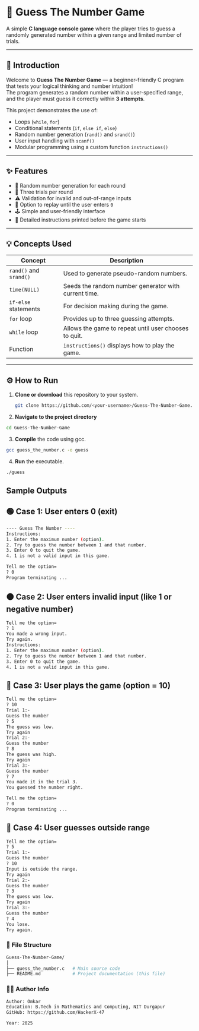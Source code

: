 # 🎯 Guess The Number Game

A simple **C language console game** where the player tries to guess a randomly generated number within a given range and limited number of trials.

---

## 🧩 Introduction

Welcome to **Guess The Number Game** — a beginner-friendly C program that tests your logical thinking and number intuition!  
The program generates a random number within a user-specified range, and the player must guess it correctly within **3 attempts**.

This project demonstrates the use of:
- Loops (`while`, `for`)
- Conditional statements (`if`, `else if`, `else`)
- Random number generation (`rand()` and `srand()`)
- User input handling with `scanf()`
- Modular programming using a custom function `instructions()`

---

## ✨ Features

- 🎲 Random number generation for each round  
- 🧠 Three trials per round  
- ⚠️ Validation for invalid and out-of-range inputs  
- 🔁 Option to replay until the user enters `0`  
- 🕹️ Simple and user-friendly interface  
- 🧾 Detailed instructions printed before the game starts  

---

## 💡 Concepts Used

| Concept | Description |
|----------|--------------|
| `rand()` and `srand()` | Used to generate pseudo-random numbers. |
| `time(NULL)` | Seeds the random number generator with current time. |
| `if-else` statements | For decision making during the game. |
| `for` loop | Provides up to three guessing attempts. |
| `while` loop | Allows the game to repeat until user chooses to quit. |
| Function | `instructions()` displays how to play the game. |

---

## ⚙️ How to Run

1. **Clone or download** this repository to your system.
   ```bash
   git clone https://github.com/<your-username>/Guess-The-Number-Game.git
   ```
2. **Navigate to the project directory** 
  ```bash
  cd Guess-The-Number-Game
  ```
3. **Compile** the code using gcc.
  ```bash
  gcc guess_the_number.c -o guess
  ```
4. **Run** the executable.
  ```bash
  ./guess
  ```

## Sample Outputs

 ## 🟢 Case 1: User enters 0 (exit)
```bash
---- Guess The Number ----
Instructions:
1. Enter the maximum number (option).
2. Try to guess the number between 1 and that number.
3. Enter 0 to quit the game.
4. 1 is not a valid input in this game.

Tell me the option=
? 0
Program terminating ...
```

## 🟠 Case 2: User enters invalid input (like 1 or negative number)
```bash
Tell me the option=
? 1
You made a wrong input.
Try again.
Instructions:
1. Enter the maximum number (option).
2. Try to guess the number between 1 and that number.
3. Enter 0 to quit the game.
4. 1 is not a valid input in this game.
```

## 🧠 Case 3: User plays the game (option = 10)
```bash
Tell me the option=
? 10
Trial 1:-
Guess the number
? 5
The guess was low.
Try again
Trial 2:-
Guess the number
? 8
The guess was high.
Try again
Trial 3:-
Guess the number
? 7
You made it in the trial 3.
You guessed the number right.

Tell me the option=
? 0
Program terminating ...
```

## 🚫 Case 4: User guesses outside range
```bash
Tell me the option=
? 5
Trial 1:-
Guess the number
? 10
Input is outside the range.
Try again
Trial 2:-
Guess the number
? 3
The guess was low.
Try again
Trial 3:-
Guess the number
? 4
You lose.
Try again.
```

### 📂 File Structure
```bash
Guess-The-Number-Game/
│
├── guess_the_number.c   # Main source code
├── README.md            # Project documentation (this file)
```

### 👨‍💻 Author Info
```bash
Author: Omkar
Education: B.Tech in Mathematics and Computing, NIT Durgapur
GitHub: https://github.com/HackerX-47

Year: 2025
```